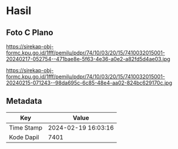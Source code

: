 # Hasil

## Foto C Plano

https://sirekap-obj-formc.kpu.go.id/1fff/pemilu/pdpr/74/10/03/20/15/7410032015001-20240217-052754--471bae8e-5f63-4e36-a0e2-a82fd5d4ae03.jpg

https://sirekap-obj-formc.kpu.go.id/1fff/pemilu/pdpr/74/10/03/20/15/7410032015001-20240215-071243--98da695c-6c85-48e4-aa02-824bc629170c.jpg


## Metadata

| Key        | Value               |
| ---------- | ------------------- |
| Time Stamp | 2024-02-19 16:03:16 |
| Kode Dapil | 7401                |



